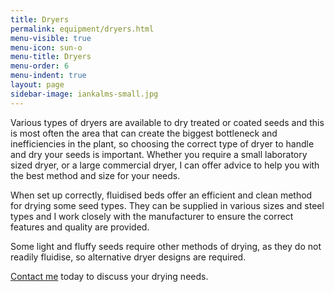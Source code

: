 ```yaml
---
title: Dryers
permalink: equipment/dryers.html
menu-visible: true
menu-icon: sun-o
menu-title: Dryers
menu-order: 6
menu-indent: true
layout: page
sidebar-image: iankalms-small.jpg
---
```


Various types of dryers are available to dry treated or coated seeds and this is most often the area that can create the biggest bottleneck and inefficiencies in the plant, so choosing the correct type of dryer to handle and dry your seeds is important.  Whether you require a small laboratory sized dryer, or a large commercial dryer, I can offer advice to help you with the best method and size for your needs.

  ​When set up correctly, fluidised beds offer an efficient and clean method for drying some seed types.  They can be supplied in various sizes and steel types and I work closely with the manufacturer to ensure the correct features and quality are provided.

Some light and fluffy seeds require other methods of drying, as they do not readily fluidise, so alternative dryer designs are required.

[Contact me](/contact.html) today to discuss your drying needs.